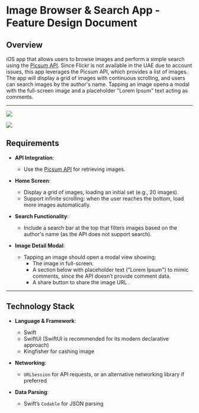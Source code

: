 # Image Browser & Search App - Feature Design Document

## Overview

iOS app that allows users to browse images and perform a simple search using the [Picsum API](https://picsum.photos/v2/list). Since Flickr is not available in the UAE due to account issues, this app leverages the Picsum API, which provides a list of images. The app will display a grid of images with continuous scrolling, and users can search images by the author's name. Tapping an image opens a modal with the full-screen image and a placeholder "Lorem Ipsum" text acting as comments.

---
![]([https://github.com/Obada2020/cars_encyclopedia_interaction/blob/main/assets/demo.gif](https://i.ibb.co/dsK2MP8Q/Simulator-Screenshot-i-Phone-16-Pro-Max-2025-02-19-at-10-01-35.png))

![]([[https://github.com/Obada2020/cars_encyclopedia_interaction/blob/main/assets/demo.gif](https://i.ibb.co/dsK2MP8Q/Simulator-Screenshot-i-Phone-16-Pro-Max-2025-02-19-at-10-01-35.png](https://i.ibb.co/ccxk27Nq/Simulator-Screenshot-i-Phone-16-Pro-Max-2025-02-19-at-10-01-21.png)))



## Requirements

- **API Integration**:  
  - Use the [Picsum API](https://picsum.photos/v2/list) for retrieving images.
  
- **Home Screen**:  
  - Display a grid of images, loading an initial set (e.g., 20 images).
  - Support infinite scrolling: when the user reaches the bottom, load more images automatically.

- **Search Functionality**:  
  - Include a search bar at the top that filters images based on the author's name (as the API does not support search).

- **Image Detail Modal**:  
  - Tapping an image should open a modal view showing:
    - The image in full-screen.
    - A section below with placeholder text ("Lorem Ipsum") to mimic comments, since the API doesn’t provide comment data.
    - A share button to share the image URL .
---

## Technology Stack

- **Language & Framework**:  
  - Swift
  - SwiftUI (SwiftUI is recommended for its modern declarative approach)
  - Kingfisher for cashing image

- **Networking**:  
  - `URLSession` for API requests, or an alternative networking library if preferred

- **Data Parsing**:  
  - Swift’s `Codable` for JSON parsing

